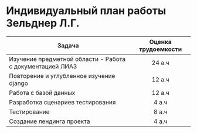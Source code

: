 # Индивидуальный план работы Зельднер Л.Г.

| Задача | Оценка трудоемкости |
|----------------|:---------:|
| Изучение предметной области - Работа с документацией ЛИАЗ | 24 а.ч |
| Повторение и углубленное изучение django | 12 а.ч |
| Работа с базой данных | 12 а.ч |
| Разработка сценариев тестирования | 4 а.ч |
| Тестирование | 8 а.ч |
| Создание лендинга проекта |  4 а.ч |



 
 
 
 

